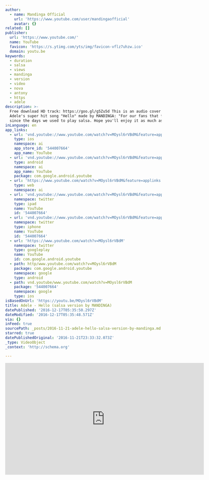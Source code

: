 ```yaml
---
author:
  - name: Mandinga Official
    url: 'https://www.youtube.com/user/mandingaofficial'
    avatar: {}
related: []
publisher:
  url: 'https://www.youtube.com/'
  name: YouTube
  favicon: 'https://s.ytimg.com/yts/img/favicon-vflz7uhzw.ico'
  domain: youtu.be
keywords:
  - duration
  - salsa
  - views
  - mandinga
  - version
  - video
  - nova
  - antony
  - https
  - adele
description: >-
  Free download HD track: https://goo.gl/g5Zu5d This is an audio cover for
  Adele's super hit song "Hello" made by MANDINGA: "For our fans that follow us
  since the days we used to play salsa. Hope you'll enjoy it as much as we do!"
inLanguage: en
app_links:
  - url: 'vnd.youtube://www.youtube.com/watch?v=MOysl6rVBdM&feature=applinks'
    type: ios
    namespace: ai
    app_store_id: '544007664'
    app_name: YouTube
  - url: 'vnd.youtube://www.youtube.com/watch?v=MOysl6rVBdM&feature=applinks'
    type: android
    namespace: ai
    app_name: YouTube
    package: com.google.android.youtube
  - url: 'https://www.youtube.com/watch?v=MOysl6rVBdM&feature=applinks'
    type: web
    namespace: ai
  - url: 'vnd.youtube://www.youtube.com/watch?v=MOysl6rVBdM&feature=applinks'
    namespace: twitter
    type: ipad
    name: YouTube
    id: '544007664'
  - url: 'vnd.youtube://www.youtube.com/watch?v=MOysl6rVBdM&feature=applinks'
    namespace: twitter
    type: iphone
    name: YouTube
    id: '544007664'
  - url: 'https://www.youtube.com/watch?v=MOysl6rVBdM'
    namespace: twitter
    type: googleplay
    name: YouTube
    id: com.google.android.youtube
  - path: http/www.youtube.com/watch?v=MOysl6rVBdM
    package: com.google.android.youtube
    namespace: google
    type: android
  - path: vnd.youtube/www.youtube.com/watch?v=MOysl6rVBdM
    package: '544007664'
    namespace: google
    type: ios
isBasedOnUrl: 'https://youtu.be/MOysl6rVBdM'
title: Adele - Hello (salsa version by MANDINGA)
datePublished: '2016-12-17T05:35:50.297Z'
dateModified: '2016-12-17T05:35:48.571Z'
via: {}
inFeed: true
sourcePath: _posts/2016-11-21-adele-hello-salsa-version-by-mandinga.md
starred: true
datePublishedOriginal: '2016-11-21T23:33:32.073Z'
_type: VideoObject
_context: 'http://schema.org'

---
```

<iframe src="https://cdn.embedly.com/widgets/media.html?src=https%3A%2F%2Fwww.youtube.com%2Fembed%2FMOysl6rVBdM%3Ffeature%3Doembed&amp;url=http%3A%2F%2Fwww.youtube.com%2Fwatch%3Fv%3DMOysl6rVBdM&amp;image=https%3A%2F%2Fi.ytimg.com%2Fvi%2FMOysl6rVBdM%2Fhqdefault.jpg&amp;key=b7d04c9b404c499eba89ee7072e1c4f7&amp;type=text%2Fhtml&amp;schema=youtube" width="640" height="360" scrolling="no" frameborder="0" allowfullscreen="" style=""></iframe>